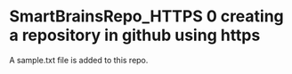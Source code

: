 # SmartBrainsRepo_HTTPS 0 creating a repository in github using https

A sample.txt file is added to this repo.
